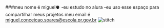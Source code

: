 ###meu nome é miguel🫀
-eu estudo no alura
-eu uso esse espaço para compartilhar meus projetos
meu email é miguel.conceicao.soares@escola.pr.gov.br
![stitch](https://media.tenor.com/1plWI277cB4AAAAM/sad-sorry.gif)
